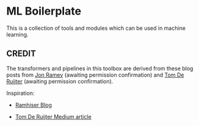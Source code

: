 # ML Boilerplate

This is a collection of tools and modules which can be used in machine learning.

## CREDIT

The transformers and pipelines in this toolbox are derived from these blog posts from <a href='https://github.com/ramhiser'>Jon Ramey</a> (awaiting permission confirmation) and <a href='https://github.com/tomderuijter'>Tom De Ruijter</a> (awaiting permission confirmation).

Inspiration:
- <a href='https://ramhiser.com/post/2018-04-16-building-scikit-learn-pipeline-with-pandas-dataframe/'>Ramhiser Blog</a>

- <a href='https://medium.com/bigdatarepublic/integrating-pandas-and-scikit-learn-with-pipelines-f70eb6183696'>Tom De Ruijter Medium article</a>
